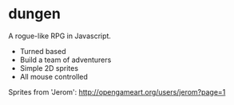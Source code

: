 # dungen

A rogue-like RPG in Javascript.
- Turned based
- Build a team of adventurers
- Simple 2D sprites
- All mouse controlled

Sprites from 'Jerom': http://opengameart.org/users/jerom?page=1
